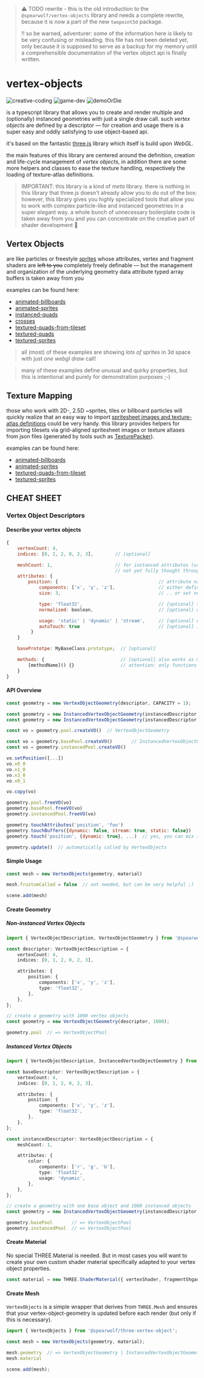 > :warning: TODO rewrite - this is the old introduction to the `@spearwolf/vertex-objects` library and needs a complete rewrite, because it is now a part of the new `twopoint5d` package.
>
> ‼️ so be warned, adventurer: some of the information here is likely to be very confusing or misleading. this file has not been deleted yet, only because it is supposed to serve as a backup for my memory until a comprehensible documentation of the vertex object api is finally written.

# vertex-objects

![creative-coding](https://img.shields.io/badge/creative-coding-red) ![game-dev](https://img.shields.io/badge/game-dev-green) ![demoOrDie](https://img.shields.io/badge/demo-or_die-blue)

is a typescript library that allows you to create and render multiple and (optionally) instanced geometries with just a single draw call.
such _vertex objects_ are defined by a descriptor &mdash; for creation and usage there is a super easy and oddly satisfying to use object-based api.

it's based on the fantastic [three.js](https://threejs.org/) library which itself is build upon _WebGL_.

the main features of this library are centered around the definition, creation and life-cycle management of _vertex objects_,
in addition there are some more helpers and classes to ease the texture handling, respectively the loading of texture-atlas definitions.

> IMPORTANT: this library is a kind of _meta_ library. there is nothing in this library that three.js doesn't already allow you to do out of the box: however, this library gives you highly specialized tools that allow you to work with complex particle-like and instanced geometries in a super elegant way. a whole bunch of unnecessary boilerplate code is taken away from you and you can concentrate on the creative part of shader development :rocket:

## Vertex Objects

are like particles or freestyle [sprites](https://en.wikipedia.org/wiki/Sprite_(computer_graphics)) whose attributes, vertex and fragment shaders are ~~left to you~~ completely freely definable &mdash; but the management and organization of the underlying geometry data attribute typed array buffers is taken away from you

examples can be found here:
- [animated-billboards](https://github.com/spearwolf/three-vertex-objects/tree/main/examples/animated-billboards.html)
- [animated-sprites](https://github.com/spearwolf/three-vertex-objects/tree/main/examples/animated-sprites.html)
- [instanced-quads](https://github.com/spearwolf/three-vertex-objects/tree/main/examples/instanced-quads.html)
- [crosses](https://github.com/spearwolf/three-vertex-objects/tree/main/examples/crosses.html)
- [textured-quads-from-tileset](https://github.com/spearwolf/three-vertex-objects/tree/main/examples/textured-quads-from-tileset.html)
- [textured-quads](https://github.com/spearwolf/three-vertex-objects/tree/main/examples/textured-quads.html)
- [textured-sprites](https://github.com/spearwolf/three-vertex-objects/tree/main/examples/textured-sprites.html)

> all (most) of these examples are showing _lots of_ sprites in 3d space with just _one webgl draw_ call!

> many of these examples define unusual and quirky properties, but this is intentional and purely for demonstration purposes ;-)


## Texture Mapping

those who work with 2D-, 2.5D ~sprites, tiles or billboard particles will quickly realize that an easy way to import [spritesheet images and texture-atlas definitions](https://en.wikipedia.org/wiki/Texture_atlas) could be very handy.
this library provides helpers for importing tilesets via grid-aligned spritesheet images or texture altases from json files (generated by tools such as [TexturePacker](https://www.codeandweb.com/texturepacker)).

examples can be found here:
- [animated-billboards](https://github.com/spearwolf/three-vertex-objects/tree/main/examples/animated-billboards.html)
- [animated-sprites](https://github.com/spearwolf/three-vertex-objects/tree/main/examples/animated-sprites.html)
- [textured-quads-from-tileset](https://github.com/spearwolf/three-vertex-objects/tree/main/examples/textured-quads-from-tileset.html)
- [textured-sprites](https://github.com/spearwolf/three-vertex-objects/tree/main/examples/textured-sprites.html)


## CHEAT SHEET

### Vertex Object Descriptors

#### Describe your vertex objects

```js
{
    vertexCount: 4,
    indices: [0, 1, 2, 0, 2, 3],        // [optional]

    meshCount: 1,                       // for instanced attributes (use instead of vertexCount)
                                        // not yet fully thought through: VertexBufferObject <- capacity <- meshCount > 1 ?
    attributes: {
        position: {                                     // attribute name
            components: ['x', 'y', 'z'],                // either define components ..
            size: 3,                                    // .. or set number of anonymous components

            type: 'float32',                            // [optional] the default type is float32
            normalized: boolean,                        // [optional] default is not

            usage: 'static' | 'dynamic' | 'stream',     // [optional] default is 'static'
            autoTouch: true                             // [optional] if usage == 'static' then default is false otherwise true
         }
    }

    basePrototpe: MyBaseClass.prototype;  // [optional]

    methods: {                            // [optional] also works as mixins
        [methodName]() {}                 // attention: only functions are accepted as methods
    }
}
```

#### API Overview

```js
const geometry = new VertexObjectGeometry(descriptor, CAPACITY = 1);

const geometry = new InstancedVertexObjectGeometry(instancedDescriptor, INSTANCED_CAPACITY, baseDescriptor, BASE_CAPACITY = 1);
const geometry = new InstancedVertexObjectGeometry(instancedDescriptor, INSTANCED_CAPACITY, baseBufferGeometry);

const vo = geometry.pool.createVO()  // VertexObjectGeometry

const vo = geometry.basePool.createVO()       // InstancedVertexObjectGeometry
const vo = geometry.instancedPool.createVO()

vo.setPosition([...])
vo.x0_0
vo.x1_0
vo.x3_0
vo.x0_1

vo.copy(vo)

geometry.pool.freeVO(vo)
geometry.basePool.freeVO(vo)
geometry.instancedPool.freeVO(vo)

geometry.touchAttributes('position', 'foo')
geometry.touchBuffers({dynamic: false, stream: true, static: false})
geometry.touch('position', {dynamic: true}, ...)  // yes, you can mix it here if you want

geometry.update()  // automatically called by VertexObjects
```

#### Simple Usage

```js
const mesh = new VertexObjects(geometry, material)

mesh.frustumCalled = false  // not needed, but can be very helpful ;)

scene.add(mesh)
```

#### Create Geometry


##### Non-instanced Vertex Objects

```ts
import { VertexObjectDescription, VertexObjectGeometry } from '@spearwolf/three-vertex-object';

const descriptor: VertexObjectDescription = {
	vertexCount: 4,
	indices: [0, 1, 2, 0, 2, 3],

	attributes: {
		position: {
			components: ['x', 'y', 'z'],
			type: 'float32',
		},
	},
};

// create a geometry with 1000 vertex objects
const geometry = new VertexObjectGeometry(descriptor, 1000);

geometry.pool  // => VertexObjectPool
```

##### Instanced Vertex Objects

```ts
import { VertexObjectDescription, InstancedVertexObjectGeometry } from '@spearwolf/three-vertex-object';

const baseDescriptor: VertexObjectDescription = {
	vertexCount: 4,
	indices: [0, 1, 2, 0, 2, 3],

	attributes: {
		position: {
			components: ['x', 'y', 'z'],
			type: 'float32',
		},
	},
};

const instancedDescriptor: VertexObjectDescription = {
	meshCount: 1,

	attributes: {
		color: {
			components: ['r', 'g', 'b'],
			type: 'float32',
			usage: 'dynamic',
		},
	},
};

// create a geometry with one base object and 1000 instanced objects
const geometry = new InstancedVertexObjectGeometry(instancedDescriptor, 1000, baseDescriptor, 1);

geometry.basePool       // => VertexObjectPool
geometry.instancedPool  // => VertexObjectPool
```


#### Create Material

No special THREE.Material is needed.
But in most cases you will want to create your own custom shader material specifically adapted to your vertex object properties.

```js
const material = new THREE.ShaderMaterial({ vertexShader, fragmentShgader, uniforms... });
```


#### Create Mesh

`VertexObjects` is a simple wrapper that derives from `THREE.Mesh` and ensures that your vertex-object-geometry is updated before each render (but only if this is necessary).

```js
import { VertexObjects } from '@spearwolf/three-vertex-object';

const mesh = new VertexObjects(geometry, material);

mesh.geometry  // => VertexObjectGeometry | InstancedVertexObjectGeometry
mesh.material

scene.add(mesh);
```
